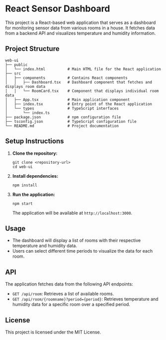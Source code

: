 # React Sensor Dashboard

This project is a React-based web application that serves as a dashboard for monitoring sensor data from various rooms in a house. It fetches data from a backend API and visualizes temperature and humidity information.

## Project Structure

```
web-ui
├── public
│   └── index.html          # Main HTML file for the React application
├── src
│   ├── components          # Contains React components
│   │   ├── Dashboard.tsx   # Dashboard component that fetches and displays room data
│   │   └── RoomCard.tsx    # Component that displays individual room data
│   ├── App.tsx             # Main application component
│   ├── index.tsx           # Entry point of the React application
│   └── types               # TypeScript interfaces
│       └── index.ts
├── package.json            # npm configuration file
├── tsconfig.json           # TypeScript configuration file
└── README.md               # Project documentation
```

## Setup Instructions

1. **Clone the repository:**
   ```
   git clone <repository-url>
   cd web-ui
   ```

2. **Install dependencies:**
   ```
   npm install
   ```

3. **Run the application:**
   ```
   npm start
   ```

   The application will be available at `http://localhost:3000`.

## Usage

- The dashboard will display a list of rooms with their respective temperature and humidity data.
- Users can select different time periods to visualize the data for each room.

## API

The application fetches data from the following API endpoints:

- `GET /api/room`: Retrieves a list of available rooms.
- `GET /api/room/{roomname}?period={period}`: Retrieves temperature and humidity data for a specific room over a specified period.

## License

This project is licensed under the MIT License.